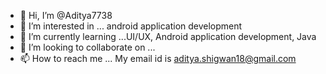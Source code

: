 - 👋 Hi, I’m @Aditya7738
- 👀 I’m interested in ... android application development 
- 🌱 I’m currently learning ...UI/UX, Android application development, Java
- 💞️ I’m looking to collaborate on ...
- 📫 How to reach me ... My email id is aditya.shigwan18@gmail.com

<!---
Aditya7738/Aditya7738 is a ✨ special ✨ repository because its `README.md` (this file) appears on your GitHub profile.
You can click the Preview link to take a look at your changes.
--->
